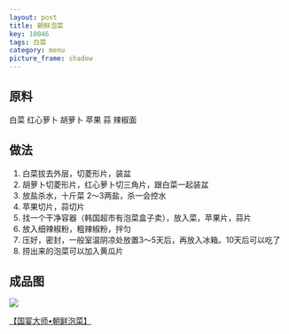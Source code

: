 ```yaml
---
layout: post
title: 朝鲜泡菜
key: 10046
tags: 白菜
category: menu
picture_frame: shadow
---
```


## 原料

白菜
红心萝卜
胡萝卜
苹果
蒜
辣椒面

<!--more-->

## 做法

1. 白菜拔去外层，切菱形片，装盆
2. 胡萝卜切菱形片，红心萝卜切三角片，跟白菜一起装盆
3. 放盐杀水，十斤菜 2～3两盐，杀一会控水
4. 苹果切片，蒜切片 
5. 找一个干净容器（韩国超市有泡菜盒子卖），放入菜，苹果片，蒜片
6. 放入细辣椒粉，粗辣椒粉，拌匀
7. 压好，密封，一般室温阴凉处放置3～5天后，再放入冰箱。10天后可以吃了
8. 捞出来的泡菜可以加入黄瓜片

## 成品图

![](https://s3-us-west-1.amazonaws.com/menchi.xyz/%E6%9C%9D%E9%B2%9C%E6%B3%A1%E8%8F%9C.jpg)

[【国宴大师•朝鲜泡菜】](https://youtu.be/lVq8-9W7WhU)
